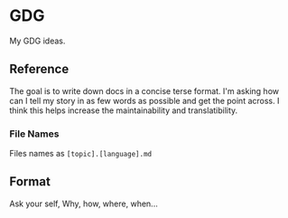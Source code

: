 # GDG
My GDG ideas.

## Reference
The goal is to write down docs in a concise terse format. I'm asking how can I tell my story in as few words as possible and get the point across. I think this helps increase the maintainability and translatibility.

### File Names

Files names as `[topic].[language].md`

## Format

Ask your self, Why, how, where, when...
